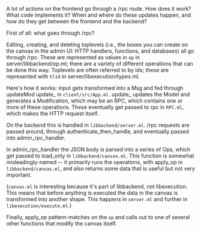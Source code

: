 A lot of actions on the frontend go through a /rpc route. How does it
work? What code implements it? When and where do these updates happen,
and how do they get between the frontend and the backend?

First of all: what goes through /rpc?

Editing, creating, and deleting toplevels (i.e., the boxes you can
create on the canvas in the admin UI: HTTP handlers, functions, and
databases) all go through /rpc. These are represented as values in
`op` in server/libbackend/op.ml; there are a variety of different
operations that can be done this way. Toplevels are often referred to
by ids; these are represented with `tlid` in
server/libexecution/types.ml.

Here's how it works: input gets transformed into a Msg
and fed through updateMod update_ in `client/src/App.ml`. update_ updates the
Model and generates a Modification, which may be an RPC, which
contains one or more of these operations. These eventually get passed
to rpc in `RPC.ml`, which makes the HTTP request itself.

On the backend this is handled in `libbackend/server.ml`. /rpc
requests are passed around, through authenticate_then_handle, and
eventually passed into admin_rpc_handler.

In admin_rpc_handler the JSON body is parsed into a series of Ops,
which get passed to load_only in `libbackend/canvas.ml`. This function
is somewhat misleadingly-named -- it primarily runs the operations,
with apply_op in `libbackend/canvas.ml`, and also returns some data
that is useful but not very important.

(`canvas.ml` is interesting because it's part of libbackend, not
libexecution. This means that before anything is executed the data in
the canvas is transformed into another shape. This happens in
`server.ml` and further in `libexecution/execute.ml`.)

Finally, apply_op pattern-matches on the `op` and calls out to one of
several other functions that modify the canvas itself.
